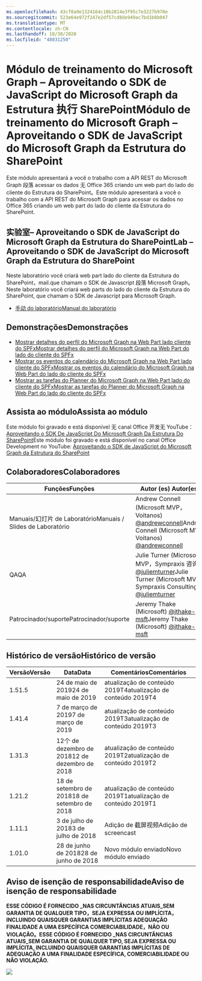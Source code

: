 ```yaml
---
ms.openlocfilehash: 43cf8a9e1324164c10b2814e3f95c7e3227b970e
ms.sourcegitcommit: 523e64e972f247e2df57cd8de949ac7bd1b8b047
ms.translationtype: MT
ms.contentlocale: zh-CN
ms.lasthandoff: 10/30/2020
ms.locfileid: "48831250"
---
```

# <a name="mdulo-de-treinamento-do-microsoft-graph--aproveitando-o-sdk-de-javascript-do-microsoft-graph-da-estrutura-do-sharepoint"></a><span data-ttu-id="ed4e6-101">Módulo de treinamento do Microsoft Graph – Aproveitando o SDK de JavaScript do Microsoft Graph da Estrutura 执行 SharePoint</span><span class="sxs-lookup"><span data-stu-id="ed4e6-101">Módulo de treinamento do Microsoft Graph – Aproveitando o SDK de JavaScript do Microsoft Graph da Estrutura do SharePoint</span></span>

<span data-ttu-id="ed4e6-102">Este módulo apresentará a você o trabalho com a API REST do Microsoft Graph 段落 acessar os dados 无 Office 365 criando um web part do lado do cliente do Estrutura do SharePoint。</span><span class="sxs-lookup"><span data-stu-id="ed4e6-102">Este módulo apresentará a você o trabalho com a API REST do Microsoft Graph para acessar os dados no Office 365 criando um web part do lado do cliente da Estrutura do SharePoint.</span></span>

## <a name="lab--aproveitando-o-sdk-de-javascript-do-microsoft-graph-da-estrutura-do-sharepoint"></a><span data-ttu-id="ed4e6-103">实验室– Aproveitando o SDK de JavaScript do Microsoft Graph da Estrutura do SharePoint</span><span class="sxs-lookup"><span data-stu-id="ed4e6-103">Lab – Aproveitando o SDK de JavaScript do Microsoft Graph da Estrutura do SharePoint</span></span>

<span data-ttu-id="ed4e6-104">Neste laboratório você criará web part lado do cliente da Estrutura do SharePoint，mail.que chamam o SDK de Javascript 段落 Microsoft Graph。</span><span class="sxs-lookup"><span data-stu-id="ed4e6-104">Neste laboratório você criará web parts do lado do cliente da Estrutura do SharePoint, que chamam o SDK de Javascript para Microsoft Graph.</span></span>

- [<span data-ttu-id="ed4e6-105">手动 do laboratório</span><span class="sxs-lookup"><span data-stu-id="ed4e6-105">Manual do laboratório</span></span>](./Lab.md)

## <a name="demonstraes"></a><span data-ttu-id="ed4e6-106">Demonstrações</span><span class="sxs-lookup"><span data-stu-id="ed4e6-106">Demonstrações</span></span>

- [<span data-ttu-id="ed4e6-107">Mostrar detalhes do perfil do Microsoft Graph na Web Part lado cliente do SPFx</span><span class="sxs-lookup"><span data-stu-id="ed4e6-107">Mostrar detalhes do perfil do Microsoft Graph na Web Part do lado do cliente do SPFx</span></span>](./Demos/01-personal-info)
- [<span data-ttu-id="ed4e6-108">Mostrar os eventos do calendário do Microsoft Graph na Web Part lado cliente do SPFx</span><span class="sxs-lookup"><span data-stu-id="ed4e6-108">Mostrar os eventos do calendário do Microsoft Graph na Web Part do lado do cliente do SPFx</span></span>](./Demos/02-events)
- [<span data-ttu-id="ed4e6-109">Mostrar as tarefas do Planner do Microsoft Graph na Web Part lado do cliente do SPFx</span><span class="sxs-lookup"><span data-stu-id="ed4e6-109">Mostrar as tarefas do Planner do Microsoft Graph na Web Part do lado do cliente do SPFx</span></span>](./Demos/03-tasks)

## <a name="assista-ao-mdulo"></a><span data-ttu-id="ed4e6-110">Assista ao módulo</span><span class="sxs-lookup"><span data-stu-id="ed4e6-110">Assista ao módulo</span></span>

<span data-ttu-id="ed4e6-111">Este módulo foi gravado e está disponível 无 canal Office 开发无 YouTube： [Aproveitando o SDK De JavaScript Do Microsoft Graph Da Estrutura Do SharePoint](https://www.youtube.com/watch?v=U1JrBwP3vc8)</span><span class="sxs-lookup"><span data-stu-id="ed4e6-111">Este módulo foi gravado e está disponível no canal Office Development no YouTube: [Aproveitando o SDK de JavaScript do Microsoft Graph da Estrutura do SharePoint](https://www.youtube.com/watch?v=U1JrBwP3vc8)</span></span>

## <a name="colaboradores"></a><span data-ttu-id="ed4e6-112">Colaboradores</span><span class="sxs-lookup"><span data-stu-id="ed4e6-112">Colaboradores</span></span>

| <span data-ttu-id="ed4e6-113">Funções</span><span class="sxs-lookup"><span data-stu-id="ed4e6-113">Funções</span></span> | <span data-ttu-id="ed4e6-114">Autor (es) </span><span class="sxs-lookup"><span data-stu-id="ed4e6-114">Autor(es)</span></span> |
| -------------------- | ------------------------------------------------------------------------------------- |
| <span data-ttu-id="ed4e6-115">Manuais/幻灯片 de Laboratório</span><span class="sxs-lookup"><span data-stu-id="ed4e6-115">Manuais / Slides de Laboratório</span></span> | <span data-ttu-id="ed4e6-116">Andrew Connell (Microsoft MVP，Voitanos) [@andrewconnell](//github.com/andrewconnell)</span><span class="sxs-lookup"><span data-stu-id="ed4e6-116">Andrew Connell (Microsoft MVP, Voitanos) [@andrewconnell](//github.com/andrewconnell)</span></span> |
| <span data-ttu-id="ed4e6-117">QA</span><span class="sxs-lookup"><span data-stu-id="ed4e6-117">QA</span></span> | <span data-ttu-id="ed4e6-118">Julie Turner (Microsoft MVP，Sympraxis 咨询) [@juliemturner](//github.com/juliemturner)</span><span class="sxs-lookup"><span data-stu-id="ed4e6-118">Julie Turner (Microsoft MVP, Sympraxis Consulting) [@juliemturner](//github.com/juliemturner)</span></span> |
| <span data-ttu-id="ed4e6-119">Patrocinador/suporte</span><span class="sxs-lookup"><span data-stu-id="ed4e6-119">Patrocinador/suporte</span></span> | <span data-ttu-id="ed4e6-120">Jeremy Thake (Microsoft) [@jthake-msft](//github.com/jthake-msft)</span><span class="sxs-lookup"><span data-stu-id="ed4e6-120">Jeremy Thake (Microsoft) [@jthake-msft](//github.com/jthake-msft)</span></span> |

## <a name="histrico-de-verso"></a><span data-ttu-id="ed4e6-121">Histórico de versão</span><span class="sxs-lookup"><span data-stu-id="ed4e6-121">Histórico de versão</span></span>

| <span data-ttu-id="ed4e6-122">Versão</span><span class="sxs-lookup"><span data-stu-id="ed4e6-122">Versão</span></span> | <span data-ttu-id="ed4e6-123">Data</span><span class="sxs-lookup"><span data-stu-id="ed4e6-123">Data</span></span> | <span data-ttu-id="ed4e6-124">Comentários</span><span class="sxs-lookup"><span data-stu-id="ed4e6-124">Comentários</span></span> |
| ------- | ------------------ | ---------------------- |
| <span data-ttu-id="ed4e6-125">1.5</span><span class="sxs-lookup"><span data-stu-id="ed4e6-125">1.5</span></span> | <span data-ttu-id="ed4e6-126">24 de maio de 2019</span><span class="sxs-lookup"><span data-stu-id="ed4e6-126">24 de maio de 2019</span></span> | <span data-ttu-id="ed4e6-127">atualização de conteúdo 2019T4</span><span class="sxs-lookup"><span data-stu-id="ed4e6-127">atualização de conteúdo 2019T4</span></span> |
| <span data-ttu-id="ed4e6-128">1.4</span><span class="sxs-lookup"><span data-stu-id="ed4e6-128">1.4</span></span> | <span data-ttu-id="ed4e6-129">7 de março de 2019</span><span class="sxs-lookup"><span data-stu-id="ed4e6-129">7 de março de 2019</span></span> | <span data-ttu-id="ed4e6-130">atualização de conteúdo 2019T3</span><span class="sxs-lookup"><span data-stu-id="ed4e6-130">atualização de conteúdo 2019T3</span></span> |
| <span data-ttu-id="ed4e6-131">1.3</span><span class="sxs-lookup"><span data-stu-id="ed4e6-131">1.3</span></span> | <span data-ttu-id="ed4e6-132">12个 de dezembro de 2018</span><span class="sxs-lookup"><span data-stu-id="ed4e6-132">12 de dezembro de 2018</span></span> | <span data-ttu-id="ed4e6-133">atualização de conteúdo 2019T2</span><span class="sxs-lookup"><span data-stu-id="ed4e6-133">atualização de conteúdo 2019T2</span></span> |
| <span data-ttu-id="ed4e6-134">1.2</span><span class="sxs-lookup"><span data-stu-id="ed4e6-134">1.2</span></span> | <span data-ttu-id="ed4e6-135">18 de setembro de 2018</span><span class="sxs-lookup"><span data-stu-id="ed4e6-135">18 de setembro de 2018</span></span> | <span data-ttu-id="ed4e6-136">atualização de conteúdo 2019T1</span><span class="sxs-lookup"><span data-stu-id="ed4e6-136">atualização de conteúdo 2019T1</span></span> |
| <span data-ttu-id="ed4e6-137">1.1</span><span class="sxs-lookup"><span data-stu-id="ed4e6-137">1.1</span></span> | <span data-ttu-id="ed4e6-138">3 de julho de 2018</span><span class="sxs-lookup"><span data-stu-id="ed4e6-138">3 de julho de 2018</span></span> | <span data-ttu-id="ed4e6-139">Adição de 截屏视频</span><span class="sxs-lookup"><span data-stu-id="ed4e6-139">Adição de screencast</span></span> |
| <span data-ttu-id="ed4e6-140">1.0</span><span class="sxs-lookup"><span data-stu-id="ed4e6-140">1.0</span></span> | <span data-ttu-id="ed4e6-141">28 de junho de 2018</span><span class="sxs-lookup"><span data-stu-id="ed4e6-141">28 de junho de 2018</span></span> | <span data-ttu-id="ed4e6-142">Novo módulo enviado</span><span class="sxs-lookup"><span data-stu-id="ed4e6-142">Novo módulo enviado</span></span> |

## <a name="aviso-de-iseno-de-responsabilidade"></a><span data-ttu-id="ed4e6-143">Aviso de isenção de responsabilidade</span><span class="sxs-lookup"><span data-stu-id="ed4e6-143">Aviso de isenção de responsabilidade</span></span>

<span data-ttu-id="ed4e6-144">**ESSE CÓDIGO É FORNECIDO _NAS CIRCUNTÂNCIAS ATUAIS_SEM GARANTIA DE QUALQUER TIPO，SEJA EXPRESSA OU IMPLÍCITA，INCLUINDO QUAISQUER GARANTIAS IMPLÍCITAS ADEQUAÇÃO FINALIDADE A UMA ESPECÍFICA COMERCIABILIDADE，NÃO OU VIOLAÇÃO。**</span><span class="sxs-lookup"><span data-stu-id="ed4e6-144">**ESSE CÓDIGO É FORNECIDO _NAS CIRCUNTÂNCIAS ATUAIS_SEM GARANTIA DE QUALQUER TIPO, SEJA EXPRESSA OU IMPLÍCITA, INCLUINDO QUAISQUER GARANTIAS IMPLÍCITAS DE ADEQUAÇÃO A UMA FINALIDADE ESPECÍFICA, COMERCIABILIDADE OU NÃO VIOLAÇÃO.**</span></span>

<img src="https://telemetry.sharepointpnp.com/msgraph-training-spfx" />
